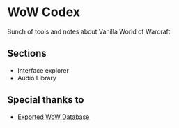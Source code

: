 # WoW Codex

Bunch of tools and notes about Vanilla World of Warcraft.

## Sections

- Interface explorer
- Audio Library

## Special thanks to

- [Exported WoW Database](https://github.com/gtker/wow_db_sqlite)

